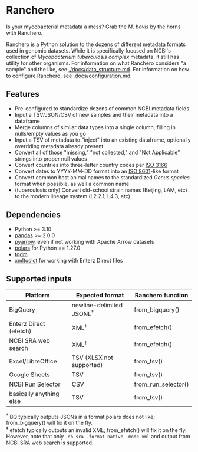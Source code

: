 # Ranchero
Is your mycobacterial metadata a mess? Grab the *M. bovis* by the horns with Ranchero.

Ranchero is a Python solution to the dozens of different metadata formats used in genomic datasets. While it is specifically focused on NCBI's collection of *Mycobacterium tuberculosis complex* metadata, it still has utility for other organisms. For information on what Ranchero considers "a sample" and the like, see [./docs/data_structure.md](./docs/data_structure.md). For information on how to configure Ranchero, see [.docs/configuration.md](.docs/configuration.md).

 ## Features
 * Pre-configured to standardize dozens of common NCBI metadata fields
 * Input a TSV/JSON/CSV of new samples and their metadata into a dataframe
 * Merge columns of similar data types into a single column, filling in nulls/empty values as you go
 * Input a TSV of metadata to "inject" into an existing dataframe, optionally overriding metadata already present
 * Convert all of those "missing," "not collected," and "Not Applicable" strings into proper null values
 * Convert countries into three-letter country codes per [ISO 3166](https://en.wikipedia.org/wiki/List_of_ISO_3166_country_codes)
 * Convert dates to YYYY-MM-DD format into an [ISO 8601](https://en.wikipedia.org/wiki/ISO_8601)-like format
 * Convert common host animal names to the standardized *Genus species* format when possible, as well a common name
 * (tuberculosis only) Convert old-school strain names (Beijing, LAM, etc) to the modern lineage system (L2.2.1, L4.3, etc)

 ## Dependencies
 * Python >= 3.10
 * [pandas](https://pandas.pydata.org/) >= 2.0.0
 * [pyarrow](https://pypi.org/project/pyarrow/), even if not working with Apache Arrow datasets
 * [polars](https://github.com/pola-rs/polars) for Python == 1.27.0
 * [tqdm](https://github.com/tqdm/tqdm)
 * [xmltodict](https://github.com/martinblech/xmltodict) for working with Enterz Direct files


 ## Supported inputs

  | Platform                | Expected format                     | Ranchero function   |
  |-------------------------|-------------------------------------|---------------------|
  | BigQuery                | newline-delimited JSONL<sup>†</sup> | from_bigquery()     |
  | Enterz Direct (efetch)  | XML<sup>‡</sup>                     | from_efetch()       |
  | NCBI SRA web search     | XML<sup>‡</sup>                     | from_efetch()       |
  | Excel/LibreOffice       | TSV (XLSX not supported)            | from_tsv()          |
  | Google Sheets           | TSV                                 | from_tsv()          |
  | NCBI Run Selector       | CSV                                 | from_run_selector() |
  | basically anything else | TSV                                 | from_tsv()          |

   <sup>†</sup> BQ typically outputs JSONs in a format polars does not like; from_bigquery() will fix it on the fly.  
   <sup>‡</sup> efetch typically outputs an invalid XML; from_efetch() will fix it on the fly. However, note that only `-db sra -format native -mode xml` and output from NCBI SRA web search is supported.
